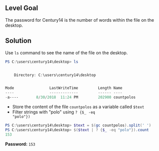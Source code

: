 ## Level Goal
The password for Century14 is the number of words within the file on the desktop.	

## Solution
Use <code>ls</code> command to see the name of the file on the desktop.
```powershell
PS C:\users\century14\desktop> ls


    Directory: C:\users\century14\desktop


Mode                LastWriteTime         Length Name                                 
----                -------------         ------ ----                                 
-a----        8/30/2018  11:24 PM         202900 countpolos                            
```
- Store the content of the file <code>countpolos</code> as a variable called <code>$text</code>
- Filter strings with "polo" using <code>? {$_ -eq "polo"})</code>
```powershell
PS C:\users\century14\desktop> $text = $(gc countpolos).split(' ')
PS C:\users\century14\desktop> $($text | ? {$_ -eq "polo"}).count
153                           
```
<strong>Password:</strong> <code>153</code>
